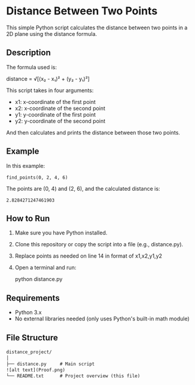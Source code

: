Distance Between Two Points
===========================

This simple Python script calculates the distance between two points in a 2D plane using the distance formula.

Description
-----------

The formula used is:

distance = √[(x₂ - x₁)² + (y₂ - y₁)²]

This script takes in four arguments:

- x1: x-coordinate of the first point  
- x2: x-coordinate of the second point  
- y1: y-coordinate of the first point  
- y2: y-coordinate of the second point  

And then calculates and prints the distance between those two points.

Example
-------

In this example:

    find_points(0, 2, 4, 6)

The points are (0, 4) and (2, 6), and the calculated distance is:

    2.8284271247461903

How to Run
----------

1. Make sure you have Python installed.
2. Clone this repository or copy the script into a file (e.g., distance.py).
3. Replace points as needed on line 14 in format of x1,x2,y1,y2
4. Open a terminal and run:

    python distance.py

Requirements
------------

- Python 3.x
- No external libraries needed (only uses Python's built-in math module)

File Structure
--------------

    distance_project/
    │
    ├── distance.py     # Main script
    ![alt text](Proof.png)
    └── README.txt      # Project overview (this file)